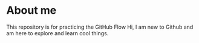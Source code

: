 # About me
This repository is for practicing the GitHub Flow
Hi, I am new to Github and am here to explore and learn cool things.
